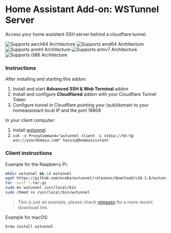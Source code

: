 # Home Assistant Add-on: WSTunnel Server

Access your home assistant SSH server behind a cloudflare tunnel.

![Supports aarch64 Architecture][aarch64-shield]
![Supports amd64 Architecture][amd64-shield]
![Supports armhf Architecture][armhf-shield]
![Supports armv7 Architecture][armv7-shield]
![Supports i386 Architecture][i386-shield]

[aarch64-shield]: https://img.shields.io/badge/aarch64-yes-green.svg
[amd64-shield]: https://img.shields.io/badge/amd64-yes-green.svg
[armhf-shield]: https://img.shields.io/badge/armhf-yes-green.svg
[armv7-shield]: https://img.shields.io/badge/armv7-yes-green.svg
[i386-shield]: https://img.shields.io/badge/i386-yes-green.svg

### Instructions

After installing and starting this addon:

1. Install and start **Advanced SSH & Web Terminal** addon
2. Install and configure **Cloudflared** addon with your Cloudflare Tunnel Token
3. Configure tunnel in Cloudflare pointing your (sub)domain to your homeassistant local IP and the port 18809

In your client computer:

1. Install [wstunnel](https://github.com/erebe/wstunnel)
2. `ssh -o ProxyCommand="wstunnel client -L stdio://%h:%p wss://yourdomain.com" hassio@homeassistant`


### Client instructions 

Example for the Raspberry Pi:

```bash
mkdir wstunnel && cd wstunnel
wget https://github.com/erebe/wstunnel/releases/download/v10.1.6/wstunnel_10.1.6_linux_arm64.tar.gz
tar -xvzf *.tar.gz
sudo mv wstunnel /usr/local/bin
sudo chmod +x /usr/local/bin/wstunnel
```

> This is just an example, please check [releases](https://github.com/erebe/wstunnel/releases) for a more recent download link.

Example for macOS:

```bash
brew install wstunnel
```